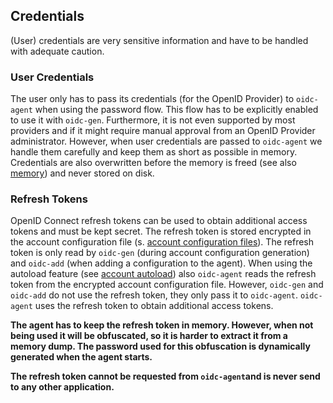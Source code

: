 ## Credentials
(User) credentials are very sensitive information and have to be handled with
adequate caution.

### User Credentials
The user only has to pass its credentials (for the OpenID Provider) to
`oidc-agent` when using the password flow. This flow has to be explicitly enabled
to use it with `oidc-gen`. Furthermore, it is not even supported by most
providers and if it might require manual approval from an OpenID Provider
administrator.
However, when user credentials are passed to `oidc-agent` we handle them
carefully and keep them as short as possible in memory. Credentials are also
overwritten before the memory is freed (see also [memory](memory.md)) and never
stored on disk.

### Refresh Tokens
OpenID Connect refresh tokens can be used to obtain additional access
tokens and must be kept secret. The refresh token is stored encrypted in
the account configuration file (s. [account configuration
files](account-configs.md)). The refresh token is only read by `oidc-gen`
(during account configuration generation) and `oidc-add` (when adding a
configuration to the agent). When using the autoload feature (see [account
autoload](../tips.md#autoloading-and-autounloading-account-configurations))
also `oidc-agent` reads the refresh token from the encrypted account
configuration file. However, `oidc-gen` and `oidc-add` do not use the
refresh token, they only pass it to `oidc-agent`. `oidc-agent` uses the
refresh token to obtain additional access tokens. 

**The agent has to keep the refresh token in memory. However, when not being
used it will be obfuscated, so it is harder to extract it from a memory dump.
The password used for this obfuscation is dynamically generated when the agent
starts.**

**The refresh token cannot be requested from `oidc-agent`and is never send to any other application.**



